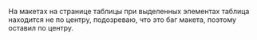 На макетах на странице таблицы при выделенных элементах таблица находится не по центру, подозреваю, что это баг макета, поэтому оставил по центру.
